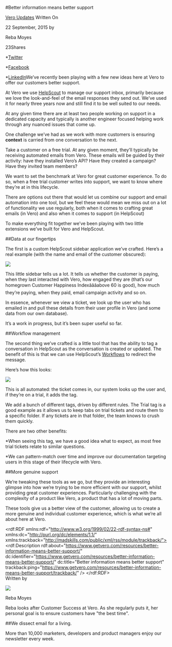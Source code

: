 #Better information means better support
 
  
[Vero Updates](https://www.getvero.com/resources/category/vero-updates/)
        Written On
    
22 September, 2015 
    by 
    
Reba Moyes
        
23Shares
        		
*[Twitter](http://www.twitter.com/intent/tweet?url=https%3A%2F%2Fwww.getvero.com%2Fresources%2Fbetter-information-means-better-support%2F&text=Better+information+means+better+support)

																			
*[Facebook](http://www.facebook.com/sharer/sharer.php?u=https://www.getvero.com/resources/better-information-means-better-support/&t=Better+information+means+better+support)

																			
*[LinkedIn](https://www.linkedin.com/shareArticle?mini=true&url=https%3A%2F%2Fwww.getvero.com%2Fresources%2Fbetter-information-means-better-support%2F&title=Better+information+means+better+support&source=Vero)We’ve recently been playing with a few new ideas here at Vero to offer our customers better support.

At Vero we use 
[HelpScout](http://helpscout.com) to manage our support inbox, primarily because we love the look-and-feel of the email responses they send out. We’ve used it for nearly three years now and still find it to be well suited to our needs.

At any given time there are at least two people working on support in a dedicated capacity and typically is another engineer focused helping work through any nuanced issues that come up.


One challenge we’ve had as we work with more customers is ensuring 
**context**
 is carried from one conversation to the next.

Take a customer on a free trial. At any given moment, they’ll typically be receiving automated emails from Vero. These emails will be guided by their activity: have they installed Vero’s API? Have they created a campaign? Have they invited team members?

We want to set the benchmark at Vero for great customer experience. To do so, when a free trial customer writes into support, we want to know where they’re at in this lifecycle.

There are options out there that would let us combine our support and email automation into one tool, but we feel these would mean we miss out on a lot of functionality we use regularly, both when it comes to crafting great emails (in Vero) and also when it comes to support (in HelpScout)

To make everything fit together we’ve been playing with two little extensions we’ve built for Vero and HelpScout.

##Data at our fingertips


The first is a custom HelpScout sidebar application we’ve crafted. Here’s a real example (with the name and email of the customer obscured):

![](https://www.getvero.com/wp-content/uploads/2015/09/1-x8_cIje-VCfYB9_sGno8IA.png)

This little sidebar tells us a lot. It tells us whether the customer is paying,  when they last interacted with Vero, how engaged they are (that’s our homegrown 
Customer Happiness Indexâââabove 60 is good), how much they’re paying, when they paid, email campaign activity and so on.

In essence, whenever we view a ticket, we look up the user who has emailed in and pull these details from their user profile in Vero (and some data from our own database).

It’s a work in progress, but it’s been super useful so far.

##Workflow management


The second thing we’ve crafted is a little tool that has the ability to 
tag a conversation in HelpScout as the conversation is created or updated. The benefit of this is that we can use HelpScout’s 
[Workflows](http://docs.helpscout.net/article/22-using-workflows) to redirect the message.

Here’s how this looks:

![](https://www.getvero.com/wp-content/uploads/2015/09/1-SRTN4UDDbKG2jKIk2wOWtA.png)

This is all automated: the ticket comes in, our system looks up the user and, if they’re on a trial, it adds the tag.

We add a bunch of different tags, driven by different rules. The 
Trial tag is a good example as it allows us to keep tabs on trial tickets and route them to a specific folder. If any tickets are in that folder, the team knows to crush them quickly.


There are two other benefits:

*When seeing this tag, we have a good idea what to expect, as most free trial tickets relate to similar questions.


*We can pattern-match over time and improve our documentation targeting users in this stage of their lifecycle with Vero.

##More genuine support


We’re tweaking these tools as we go, but they provide an interesting glimpse into how we’re trying to be more efficient with our support, whilst providing great customer experiences. Particularly challenging with the complexity of a product like Vero, a product that has a lot of moving parts.

These tools give us a better view of the customer, allowing us to create a more genuine and individual customer experience, which is what we’re all about here at Vero.

<rdf:RDF xmlns:rdf="http://www.w3.org/1999/02/22-rdf-syntax-ns#"
			xmlns:dc="http://purl.org/dc/elements/1.1/"
			xmlns:trackback="http://madskills.com/public/xml/rss/module/trackback/">
		<rdf:Description rdf:about="https://www.getvero.com/resources/better-information-means-better-support/"
    dc:identifier="https://www.getvero.com/resources/better-information-means-better-support/"
    dc:title="Better information means better support"
    trackback:ping="https://www.getvero.com/resources/better-information-means-better-support/trackback/" />
</rdf:RDF>    
Written by
      
![](https://secure.gravatar.com/avatar/a3fea6c770e3fd18a2d346228ea92ce5?s=96&d=https%3A%2F%2Fsecure.gravatar.com%2Favatar%2Fad516503a11cd5ca435acc9bb6523536%3Fs%3D96&r=G)
      
Reba Moyes
        
Reba looks after Customer Success at Vero. As she regularly puts it, her personal goal is to ensure customers have "the best time".
        
##We dissect email for a living.

      
More than 10,000 marketers, developers and product managers enjoy our newsletter every week.